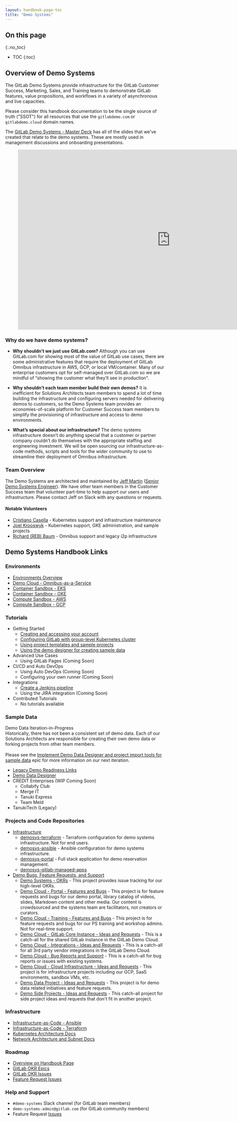 ```yaml
---
layout: handbook-page-toc
title: "Demo Systems"
---
```


## On this page
{:.no_toc}

- TOC
{:toc}

## Overview of Demo Systems

The GitLab Demo Systems provide infrastructure for the GitLab Customer Success, Marketing, Sales, and Training teams to demonstrate GitLab features, value propositions, and workflows in a variety of asynchronous and live capacities.

Please consider this handbook documentation to be the single source of truth ("SSOT") for all resources that use the `gitlabdemo.com` or `gitlabdemo.cloud` domain names.

The [GitLab Demo Systems - Master Deck](https://docs.google.com/presentation/d/1XwlqCCYiHyc6WzeEZ5xqjEe0ISeibj6qbAkea8EO3R0/edit?usp=sharing) has all of the slides that we've created that relate to the demo systems. These are mostly used in management discussions and onboarding presentations.

<figure class="video_container">
<iframe src="https://docs.google.com/presentation/d/e/2PACX-1vR-G-RzM4jmJCuD4wvUJPVtMUuNZwfNMnsVzLjt9VOr0Yl8NFfdtKb-IpuO8by-4J-ILccYNTVYyrDy/embed?start=false&loop=false&delayms=60000" frameborder="0" width="960" height="569" allowfullscreen="true" mozallowfullscreen="true" webkitallowfullscreen="true"></iframe>
</figure>

### Why do we have demo systems?

* **Why shouldn’t we just use GitLab.com?** Although you can use GitLab.com for showing most of the value of GitLab use cases, there are some administrative features that require the deployment of GitLab Omnibus infrastructure in AWS, GCP, or local VM/container. Many of our enterprise customers opt for self-managed over GitLab.com so we are mindful of “showing the customer what they’ll see in production”.

* **Why shouldn’t each team member build their own demos?** It is inefficient for Solutions Architects team members to spend a lot of time building the infrastructure and configuring servers needed for delivering demos to customers, so the Demo Systems team provides an economies-of-scale platform for Customer Success team members to simplify the provisioning of infrastructure and access to demo environments.

* **What’s special about our infrastructure?** The demo systems infrastructure doesn’t do anything special that a customer or partner company couldn’t do themselves with the appropriate staffing and engineering investment. We will be open sourcing our infrastructure-as-code methods, scripts and tools for the wider community to use to streamline their deployment of Omnibus infrastructure.

### Team Overview

The Demo Systems are architected and maintained by [Jeff Martin](https://gitlab.com/jeffersonmartin) ([Senior Demo Systems Engineer](https://about.gitlab.com/job-families/sales/demo-systems-engineer/)). We have other team members in the Customer Success team that volunteer part-time to help support our users and infrastructure. Please contact Jeff on Slack with any questions or requests.

#### Notable Volunteers

* [Cristiano Casella](https://gitlab.com/ccasella) - Kubernetes support and infrastructure maintenance
* [Joel Krooswyk](https://gitlab.com/jkrooswyk) - Kubernetes support, GKE administration, and sample projects
* [Richard (REB) Baum](https://gitlab.com/xyzzy) - Omnibus support and legacy i2p infrastructure

## Demo Systems Handbook Links

### Environments

* [Environments Overview](/handbook/customer-success/demo-systems/environments)
* [Demo Cloud - Omnibus-as-a-Service](/handbook/customer-success/demo-systems/environments/demo-cloud)
* [Container Sandbox - EKS](/handbook/customer-success/demo-systems/environments/container/eks)
* [Container Sandbox - GKE](/handbook/customer-success/demo-systems/environments/container/gke)
* [Compute Sandbox - AWS](/handbook/customer-success/demo-systems/environments/compute/aws)
* [Compute Sandbox - GCP](/handbook/customer-success/demo-systems/environments/compute/gcp)

### Tutorials

* Getting Started
    * [Creating and accessing your account](/handbook/customer-success/demo-systems/tutorials/getting-started/creating-accessing-your-account)
    * [Configuring GitLab with group-level Kubernetes cluster](/handbook/customer-success/demo-systems/tutorials/getting-started/configuring-group-cluster)
    * [Using project templates and sample projects](/handbook/customer-success/demo-systems/tutorials/getting-started/using-templates-sample-projects)
    * [Using the demo designer for creating sample data](/handbook/customer-success/demo-systems/tutorials/getting-started/using-demo-designer)
* Advanced Use Cases
    * Using GitLab Pages (Coming Soon)
* CI/CD and Auto DevOps
    * Using Auto DevOps (Coming Soon)
    * Configuring your own runner (Coming Soon)
* Integrations
    * [Create a Jenkins pipeline](/handbook/customer-success/demo-systems/tutorials/integrations/create-jenkins-pipeline)
    * Using the JIRA integration (Coming Soon)
* Contributed Tutorials
    * No tutorials available

### Sample Data

<div class="panel panel-warning">
<div class="panel-heading">
Demo Data Iteration-in-Progress
</div>
<div class="panel-body">
Historically, there has not been a consistent set of demo data. Each of our Solutions Architects are responsible for creating their own demo data or forking projects from other team members.<br />
<br />
Please see the <a href="https://gitlab.com/groups/gitlab-com/customer-success/demo-systems/-/epics/31">Implement Demo Data Designer and project import tools for sample data</a> epic for more information on our next iteration.
</div>
</div>

* [Legacy Demo Readiness Links](https://about.gitlab.com/handbook/customer-success/solutions-architects/#demo-readiness)
* [Demo Data Designer](https://gitlabdemo.com/designer)
* CREDIT Enterprises (WIP Coming Soon)
    * Collabify Club
    * Merge IT
    * Tanuki Express
    * Team Meld
* TanukiTech (Legacy)

### Projects and Code Repositories

* [Infrastructure](https://gitlab.com/gitlab-com/customer-success/demo-systems/infrastructure)
    * [demosys-terraform](https://gitlab.com/gitlab-com/customer-success/demo-systems/infrastructure/demosys-terraform) - Terraform configuration for demo systems infrastructure. Not for end users.
    * [demosys-ansible](https://gitlab.com/gitlab-com/customer-success/demo-systems/infrastructure/demosys-ansible) - Ansible configuration for demo systems infrastructure.
    * [demosys-portal](https://gitlab.com/gitlab-com/customer-success/demo-systems/infrastructure/demosys-portal) - Full stack application for demo reservation management.
    * [demosys-gitlab-managed-apps](https://gitlab.com/gitlab-com/customer-success/demo-systems/infrastructure/demosys-gitlab-managed-apps)
* [Demo Bugs, Feature Requests, and Support](https://gitlab.com/gitlab-com/customer-success/demo-systems/demo-feature-requests)
    * [Demo Systems - OKRs](https://gitlab.com/gitlab-com/customer-success/demo-systems/demo-feature-requests/demosys-okrs) - This project provides issue tracking for our high-level OKRs.
    * [Demo Cloud - Portal - Features and Bugs](https://gitlab.com/gitlab-com/customer-success/demo-systems/demo-feature-requests/portal-features-and-bugs) - This project is for feature requests and bugs for our demo portal, library catalog of videos, slides, Markdown content and other media. Our content is crowdsourced and the systems team are facilitators, not creators or curators.
    * [Demo Cloud - Training - Features and Bugs](https://gitlab.com/gitlab-com/customer-success/demo-systems/demo-feature-requests/training-features-and-bugs) - This project is for feature requests and bugs for our PS training and workshop admins. Not for real-time support.
    * [Demo Cloud - GitLab Core Instance - Ideas and Requests](https://gitlab.com/gitlab-com/customer-success/demo-systems/demo-feature-requests/demo-cloud-gitlab-core) - This is a catch-all for the shared GitLab instance in the GitLab Demo Cloud.
    * [Demo Cloud - Integrations - Ideas and Requests](https://gitlab.com/gitlab-com/customer-success/demo-systems/demo-feature-requests/demo-cloud-integrations) - This is a catch-all for all 3rd party vendor integrations in the GitLab Demo Cloud.
    * [Demo Cloud - Bug Reports and Support](https://gitlab.com/gitlab-com/customer-success/demo-systems/demo-feature-requests/demo-bugs) - This is a catch-all for bug reports or issues with existing systems.
    * [Demo Cloud - Cloud Infrastructure - Ideas and Requests](https://gitlab.com/gitlab-com/customer-success/demo-systems/demo-feature-requests/demo-infra-projects) - This project is for infrastructure projects including our GCP, SaaS environments, sandbox VMs, etc.
    * [Demo Data Project - Ideas and Requests](https://gitlab.com/gitlab-com/customer-success/demo-systems/demo-feature-requests/demo-data-projects) - This project is for demo data related initiatives and feature requests.
    * [Demo Side Projects - Ideas and Requests](https://gitlab.com/gitlab-com/customer-success/demo-systems/demo-feature-requests/side-projects) - This catch-all project for side project ideas and requests that don't fit in another project.

### Infrastructure

* [Infrastructure-as-Code - Ansible](/handbook/customer-success/demo-systems/infrastructure/ansible)
* [Infrastructure-as-Code - Terraform](/handbook/customer-success/demo-systems/infrastructure/terraform)
* [Kubernetes Architecture Docs](/handbook/customer-success/demo-systems/infrastructure/kubernetes)
* [Network Architecture and Subnet Docs](/handbook/customer-success/demo-systems/infrastructure/networking)

### Roadmap

* [Overview on Handbook Page](/handbook/customer-success/demo-systems/roadmap)
* [GitLab OKR Epics](https://gitlab.com/groups/gitlab-com/customer-success/demo-systems/-/epics)
* [GitLab OKR Issues](https://gitlab.com/gitlab-com/customer-success/demo-systems/demo-feature-requests/demosys-okrs/-/issues)
* [Feature Request Issues](https://gitlab.com/gitlab-com/customer-success/demo-systems/demo-feature-requests)

### Help and Support

* `#demo-systems` Slack channel (for GitLab team members)
* `demo-systems-admin@gitlab.com` (for GitLab community members)
* Feature Request [Issues](https://gitlab.com/gitlab-com/customer-success/demo-systems/demo-feature-requests)

